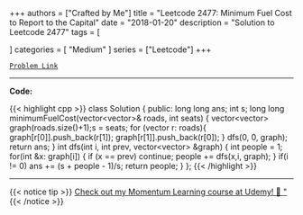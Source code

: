
+++
authors = ["Crafted by Me"]
title = "Leetcode 2477: Minimum Fuel Cost to Report to the Capital"
date = "2018-01-20"
description = "Solution to Leetcode 2477"
tags = [
    
]
categories = [
    "Medium"
]
series = ["Leetcode"]
+++



[`Problem Link`](https://leetcode.com/problems/minimum-fuel-cost-to-report-to-the-capital/description/)

---

**Code:**

{{< highlight cpp >}}
class Solution {
public:
    long long ans;
    int s;
    long long minimumFuelCost(vector<vector<int>>& roads, int seats) {
        vector<vector<int>> graph(roads.size()+1);s = seats;
        for (vector<int> r: roads){
            graph[r[0]].push_back(r[1]);
                      graph[r[1]].push_back(r[0]);
        }
        dfs(0, 0, graph);
        return ans;
    }
    int dfs(int i, int prev, vector<vector<int>> &graph) {
        int people = 1;
        for(int &x: graph[i]) {
            if (x == prev) continue;
            people += dfs(x,i, graph);
        }
        if(i != 0) ans += (s + people - 1)/s;
        return people;
     }
};
{{< /highlight >}}


---


{{< notice tip >}}
[Check out my Momentum Learning course at Udemy! 🚀 "](https://www.udemy.com/course/blind-75-the-data-structures-and-algorithms-essentials/)
{{< /notice >}}

